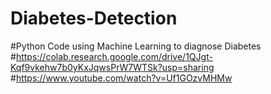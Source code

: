 # Diabetes-Detection
#Python Code using Machine Learning to diagnose Diabetes
#https://colab.research.google.com/drive/1QJgt-Kqf9vkehw7b0yKxJqwsPrW7WTSk?usp=sharing
#https://www.youtube.com/watch?v=Uf1GOzvMHMw
